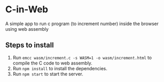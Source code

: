 # C-in-Web

A simple app to run c program (to increment number) inside the browser using web assembly 

## Steps to install

1. Run `emcc wasm/increment.c -s WASM=1 -o wasm/increment.html` to compile the C code to web assembly.
2. Run `npm install` to install the dependencies.
2. Run `npm start` to start the server.
